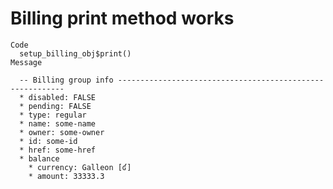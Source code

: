 # Billing print method works

    Code
      setup_billing_obj$print()
    Message
      
      -- Billing group info ----------------------------------------------------------
      * disabled: FALSE
      * pending: FALSE
      * type: regular
      * name: some-name
      * owner: some-owner
      * id: some-id
      * href: some-href
      * balance
        * currency: Galleon [ʛ]
        * amount: 33333.3

